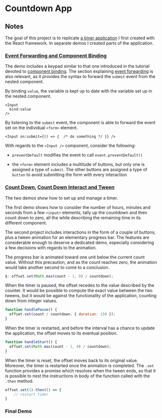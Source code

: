 # Countdown App

## Notes

The goal of this project is to replicate [a timer application](https://codepen.io/borntofrappe/pen/dwVZRQ) I first created with the React framework. In separate demos I created parts of the application.

### [Event Forwarding and Component Binding](https://svelte.dev/repl/48eec86cb34e438eaab62ebbcea53f97?version=3.38.2)

The demo includes a keypad similar to that one introduced in the tutorial devoted to [component binding](https://svelte.dev/tutorial/component-bindings). The section explaining [event forwarding](https://svelte.dev/tutorial/dom-event-forwarding) is also relevant, as it provides the syntax to forward the `submit` event from the nested component.

By binding `value`, the variable is kept up to date with the variable set up in the nested component.

```svelte
<Input
  bind:value
/>
```

By listening to the `submit` event, the component is able to forward the event set on the individual `<form>` element.

```svelte
<Input on:submit={() => {  /* do something */ }} />
```

With regards to the `<Input />` component, consider the following:

- `preventDefault` modifies the event to call `event.preventDefault()`

- the `<form>` element includes a multitude of buttons, but only one is assigned a type of `submit`. The other buttons are assigned a type of `button` to avoid submitting the form with every interaction

### [Count Down](https://svelte.dev/repl/66e605ed9a9746b9a020f06ccc2c3859?version=3.38.2), [Count Down Interact and Tween](https://svelte.dev/repl/b995e36a83644428a4e608f6721d6b94?version=3.38.2)

The two demos show how to set up and manage a timer.

The first demo shows how to consider the number of hours, minutes and seconds from a few `<input>` elements, tally up the countdown and then count down to zero, all the while describing the remaining time in its different component.

The second project includes interactions in the form of a couple of buttons, plus a tween animation for an elementary progress bar. The features are considerable enough to deserve a dedicated demo, especially considering a few decisions with regards to the animation.

The progress bar is animated toward one unit below the current count value. Without this precaution, and as the count reaches zero, the animation would take another second to come to a conclusion.

```js
$: offset.set(Math.max(count - 1, 0) / countdown);
```

When the timer is paused, the offset recedes to the value described by the counter. It would be possible to compute the exact value between the two tweens, but it would be against the functionality of the application, counting down from integer values.

```js
function handlePause() {
  offset.set(count / countdown, { duration: 150 });
}
```

When the timer is restarted, and before the interval has a chance to update the application, the offset moves to its eventual position.

```js
function handleStart() {
  offset.set(Math.max(count - 1, 0) / countdown);
}
```

When the timer is reset, the offset moves back to its original value. Moreover, the timer is restarted once the animation is completed. The `.set` function provides a promise which resolves when the tween ends, so that it is possible to nest the instructions in body of the function called with the `.then` method.

```js
offset.set(1).then(() => {
	// restart timer
}
```

### Final Demo
